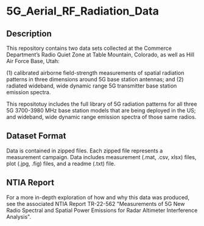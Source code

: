# 5G_Aerial_RF_Radiation_Data

## Description

This repository contains two data sets collected at the Commerce Department’s Radio Quiet Zone at Table Mountain, Colorado, as well as Hill Air Force Base, Utah: 

(1) calibrated airborne field-strength measurements of spatial radiation patterns in three dimensions around 5G base station antennas; and 
(2) radiated wideband, wide dynamic range 5G transmitter base station emission spectra. 

This repositotuy includes the full library of 5G radiation patterns for all three 5G 3700-3980 MHz base station models that are being deployed in the US; and wideband, wide dynamic range emission spectra of those same radios.

## Dataset Format

Data is contained in zipped files. Each zipped file represents a measurement campaign. Data includes measurement (.mat, .csv, xlsx) files, plot (.jpg, .fig) files, and a readme (.txt) file.

## NTIA Report

For a more in-depth exploration of how and why this data was produced, see the associated NTIA Report TR-22-562 "Measurements of 5G New Radio Spectral and Spatial Power Emissions for Radar Altimeter Interference Analysis".
